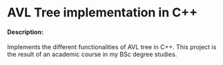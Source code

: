 # AVL Tree implementation in C++

#### Description:
Implements the different functionalities of AVL tree in C++. This project is the result of an academic course in my BSc degree studies.
